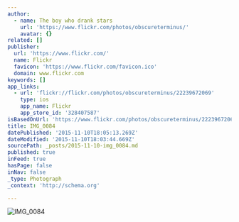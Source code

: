 ```yaml
---
author:
  - name: The boy who drank stars
    url: 'https://www.flickr.com/photos/obscureterminus/'
    avatar: {}
related: []
publisher:
  url: 'https://www.flickr.com/'
  name: Flickr
  favicon: 'https://www.flickr.com/favicon.ico'
  domain: www.flickr.com
keywords: []
app_links:
  - url: 'flickr://flickr.com/photos/obscureterminus/22239672069'
    type: ios
    app_name: Flickr
    app_store_id: '328407587'
isBasedOnUrl: 'https://www.flickr.com/photos/obscureterminus/22239672069/in/dateposted/'
title: IMG_0084
datePublished: '2015-11-10T18:05:13.269Z'
dateModified: '2015-11-10T18:03:44.669Z'
sourcePath: _posts/2015-11-10-img_0084.md
published: true
inFeed: true
hasPage: false
inNav: false
_type: Photograph
_context: 'http://schema.org'

---
```

![IMG&lowbar;0084](https://farm6.staticflickr.com/5709/22239672069_bc57ed892e_b.jpg)